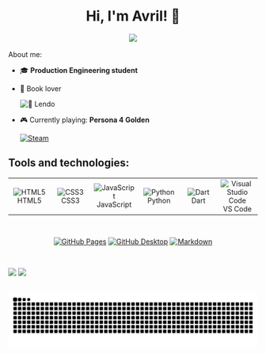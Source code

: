 <h1 align="center">Hi, I'm Avril! 👋</h1>

<p align="center">
  <img src="https://readme-typing-svg.herokuapp.com/?color=2196F3&center=true&vCenter=true&width=500&lines=🏛️+Studying+Production+Engineering;💻+Frontend+developer+and+creative+coder;Always+learning"" />
</p>

About me:

- 🎓 **Production Engineering student**  
- 📖 Book lover <br>

  ![📖 Lendo](https://img.shields.io/badge/📖_Reading-A_Little_Life-%239c27b0)

- 🎮 Currently playing: **Persona 4 Golden**  <br>

  [![Steam](https://img.shields.io/badge/Steam-Profile-000?logo=steam&logoColor=white)](https://steamcommunity.com/id/avrilstihler/)

## Tools and technologies:

<div align="center">
  <table>
    <tr>
      <!-- Linguagens -->
      <td align="center" width="96">
        <img src="https://skillicons.dev/icons?i=html" width="48" height="48" alt="HTML5" />
        <br>HTML5
      </td>
      <td align="center" width="96">
        <img src="https://skillicons.dev/icons?i=css" width="48" height="48" alt="CSS3" />
        <br>CSS3
      </td>
      <td align="center" width="96">
        <img src="https://skillicons.dev/icons?i=javascript" width="48" height="48" alt="JavaScript" />
        <br>JavaScript
      </td>
      <td align="center" width="96">
        <img src="https://techstack-generator.vercel.app/python-icon.svg" width="65" height="65" alt="Python" />
        <br>Python
      </td>
      <td align="center" width="96">
        <img src="https://skillicons.dev/icons?i=dart" width="48" height="48" alt="Dart" />
        <br>Dart
      </td>
      <td align="center" width="96">
        <img src="https://skillicons.dev/icons?i=vscode" width="48" height="48" alt="Visual Studio Code" />
        <br>VS Code
      </td>
    </tr>

  </table>
</div>

<br>

<p align="center">
<a href="#"><img alt="GitHub Pages" src="https://img.shields.io/badge/GitHub%20Pages-327FC7.svg?logo=github&logoColor=white"></a>
<a href="#"><img alt="GitHub Desktop" src="https://img.shields.io/badge/GitHub%20Desktop-8034A9.svg?logo=github&logoColor=white"></a>
<a href="#"><img alt="Markdown" src="https://img.shields.io/badge/Markdown-000000.svg?logo=markdown&logoColor=white"></a>
</p>

<br/>

<p align="left">
  <img height=160 src="https://github-readme-stats.vercel.app/api?username=avrilstihler&show_icons=true&theme=github_dark_dimmed" />
  <img height=160 src="https://github-readme-stats.vercel.app/api/top-langs?username=avrilstihler&layout=compact&langs_count=8&card_width=320&theme=github_dark_dimmed" />
</p>

<br/>

<picture align="center">
  <source media="(prefers-color-scheme: dark)" srcset="https://raw.githubusercontent.com/avrilstihler/avrilstihler/output/github-contribution-grid-snake-dark.svg">
  <source media="(prefers-color-scheme: light)" srcset="https://raw.githubusercontent.com/avrilstihler/avrilstihler/output/github-contribution-grid-snake.svg">
  <img align="center" alt="github contribution grid snake animation" src="https://raw.githubusercontent.com/avrilstihler/avrilstihler/output/github-contribution-grid-snake.svg">
</picture>

